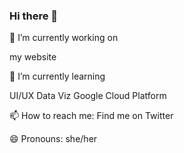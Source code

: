 ### Hi there 👋

<!--
**BethanyJep/BethanyJep** is a ✨ _special_ ✨ repository because its `README.md` (this file) appears on your GitHub profile.

Here are some ideas to get you started:
-->


🔭 I’m currently working on 

my website

🌱 I’m currently learning 

UI/UX
Data Viz
Google Cloud Platform

📫 How to reach me:
Find me on Twitter

😄 Pronouns: 
she/her


